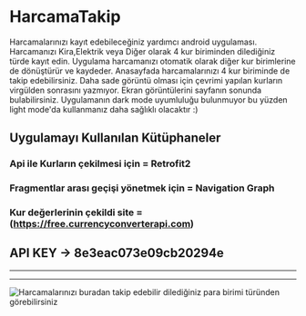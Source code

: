# HarcamaTakip
Harcamalarınızı kayıt edebileceğiniz yardımcı android uygulaması. Harcamanızı Kira,Elektrik veya Diğer olarak 4 kur biriminden dilediğiniz türde kayıt edin. Uygulama harcamanızı otomatik olarak diğer kur birimlerine de dönüştürür ve kaydeder. Anasayfada harcamalarınızı 4 kur biriminde de takip edebilirsiniz. Daha sade görüntü olması için çevrimi yapılan kurların virgülden sonrasını yazmıyor. Ekran görüntülerini sayfanın sonunda bulabilirsiniz. Uygulamanın dark mode uyumluluğu bulunmuyor  bu yüzden light mode'da kullanmanız daha sağlıklı olacaktır :)

## Uygulamayı Kullanılan Kütüphaneler
### Api ile Kurların çekilmesi için = Retrofit2
### Fragmentlar arası geçişi yönetmek için = Navigation Graph
### Kur değerlerinin çekildi site = (https://free.currencyconverterapi.com)
## API KEY -> 8e3eac073e09cb20294e
---
---

![Harcamalarınızı buradan takip edebilir dilediğiniz para birimi türünden görebilirsiniz](https://i.resmim.net/QisSM.png)

